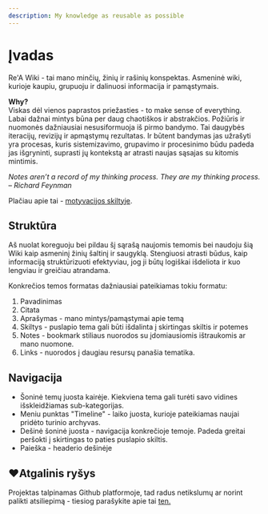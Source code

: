 ```yaml
---
description: My knowledge as reusable as possible
---
```


# Įvadas

Re'A Wiki - tai mano minčių, žinių ir rašinių konspektas. Asmeninė wiki, kurioje kaupiu, grupuoju ir dalinuosi informacija ir pamąstymais.

**Why?**  
Viskas dėl vienos paprastos priežasties -  to make sense of everything. Labai dažnai mintys būna per daug chaotiškos ir abstrakčios. Požiūris ir nuomonės dažniausiai nesusiformuoja iš pirmo bandymo. Tai daugybės iteracijų, revizijų ir apmąstymų rezultatas. Ir būtent bandymas jas užrašyti yra procesas, kuris sistemizavimo, grupavimo ir procesinimo būdu padeda jas išgryninti, suprasti jų kontekstą ar atrasti naujas sąsajas su kitomis mintimis.

_Notes aren’t a record of my thinking process. They are my thinking process. – Richard Feynman_

Plačiau apie tai - [motyvacijos skiltyje](motyvacija.md).

## Struktūra

Aš nuolat koreguoju bei pildau šį sąrašą naujomis temomis bei naudoju šią Wiki kaip asmeninį žinių šaltinį ir saugyklą. Stengiuosi atrasti būdus, kaip informaciją struktūrizuoti efektyviau, jog ji būtų logiškai išdeliota ir kuo lengviau ir greičiau atrandama.

Konkrečios temos formatas dažniausiai pateikiamas tokiu formatu:

1. Pavadinimas
2. Citata
3. Aprašymas - mano mintys/pamąstymai apie temą
4. Skiltys - puslapio tema gali būti išdalinta į skirtingas skiltis ir potemes
5. Notes - bookmark stiliaus nuorodos su įdomiausiomis ištraukomis ar mano nuomone. 
6. Links - nuorodos į daugiau resursų panašia tematika.

## Navigacija

* Šoninė temų juosta kairėje. Kiekviena tema gali turėti savo vidines išskleidžiamas sub-kategorijas.
* Meniu punktas "Timeline" - laiko juosta, kurioje pateikiamas naujai pridėto turinio archyvas.
* Dešinė šoninė juosta - navigacija konkrečioje temoje. Padeda greitai peršokti į skirtingas to paties puslapio skiltis.
* Paieška - headerio dešinėje

## ❤Atgalinis ryšys

Projektas talpinamas Github platformoje, tad radus netikslumų ar norint palikti atsiliepimą - tiesiog parašykite apie tai [ten.](https://github.com/reanim8ed/ReA-Wiki/issues/new)

